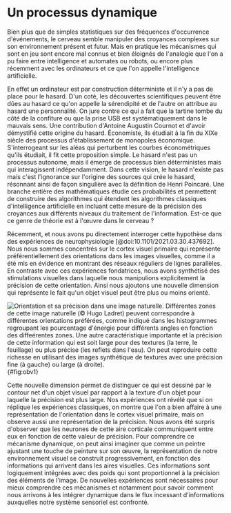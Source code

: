 # Un processus dynamique

Bien plus que de simples statistiques sur des fréquences d'occurrence d'événements, le cerveau semble manipuler des croyances complexes sur son environnement présent et futur. Mais en pratique les mécanismes qui sont en jeu sont encore mal connus et bien éloignés de l'analogie que l'on a pu faire entre intelligence et automates ou robots, ou encore plus récemment avec les ordinateurs et ce que l'on appelle l'intelligence artificielle.

En effet un ordinateur est par construction déterministe et il n'y a pas de place pour le hasard. D'un coté, les découvertes scientifiques peuvent être dûes au hasard ce qu'on appelle la sérendipité et de l'autre on attribue au hasard une personnalité. On jure contre ce qui a fait que la tartine tombe du côté de la confiture ou que la prise USB est systématiquement dans le mauvais sens. Une contribution d'Antoine Augustin Cournot et d'avoir démystifié cette origine du hasard. Économiste, ils étudiait à la fin du XIXe siècle des processus d'établissement de monopoles économique. S'interrogeant sur les aléas qui perturbent les courbes économétriques qu'ils étudiait, il fit cette proposition simple. Le hasard n'est pas un processus autonome, mais il émerge de processus bien déterministes mais qui interagissent indépendamment. Dans cette vision, le hasard n'existe pas mais c'est l'ignorance sur l'origine des sources qui crée le hasard, résonnant ainsi de façon singulière avec la définition de Henri Poincaré. Une branche entière des mathématiques étudie ces probabilités et permettent de construire des algorithmes qui étendent les algorithmes classiques d'intelligence artificielle en incluant cette mesure de la précision des croyances aux différents niveaux du traitement de l'information. Est-ce que ce genre de théorie est à l'œuvre dans le cerveau ?

Récemment, et nous avons pu directement interroger cette hypothèse dans des expériences de neurophysiologie [@doi:10.1101/2021.03.30.437692]. Nous nous sommes concentrés sur le cortex visuel primaire qui représente préférentiellement des orientations dans les images visuelles, comme il a été mis en évidence en montrant des réseaux réguliers de lignes parallèles. En contraste avec ces expériences fondatrices, nous avons synthétisé des stimulations visuelles dans laquelle nous manipulions explicitement la précision de cette orientation. Ainsi nous ajoutons une nouvelle dimension qui représente le fait qu'un objet visuel peut être plus ou moins orienté.  

![
**Orientation et sa précision dans une image naturelle.**
Différentes zones de  cette image naturelle (© Hugo Ladret) peuvent correspondre à différentes orientations préférées, comme indiqué dans les histogrammes regroupant les pourcentage d'énergie pour différents angles en fonction des diffeérentes zones. Une autre caractéristique importante et la précision de cette information qui est soit large pour des textures (la terre, le feuillage) ou plus précise (les reflets dans l'eau). On peut reproduire cette richesse en utilisant des images synthétique de textures avec une précision fine (à gauche) ou large (à droite).
](https://www.biorxiv.org/content/biorxiv/early/2021/03/30/2021.03.30.437692/F7.large.jpg?width=800&height=600&carousel=1 "OBV1"){#fig:obv1}


Cette nouvelle dimension permet de distinguer ce qui est dessiné par le contour net d'un objet visuel par rapport à la texture d'un objet pour laquelle la précision est plus large. Nos expériences ont révélé que si on réplique les expériences classiques, on montre que l'on a bien affaire à une représentation de l'orientation dans le cortex visuel primaire, mais on observe aussi une représentation de la précision. Nous avons été surpris d'observer que les neurones de cette aire corticale communiquent entre eux en fonction de cette valeur de précision. Pour comprendre ce mécanisme dynamique, on peut ainsi imaginer que comme un peintre ajustant une touche de peinture sur son œuvre, la représentation de notre environnement visuel se construit progressivement, en fonction des informations qui arrivent dans les aires visuelles. Ces informations sont logiquement intégrées avec des poids qui sont proportionnel à la précision des éléments de l'image. De nouvelles expériences sont nécessaires pour mieux comprendre ces mécanismes et notamment pour savoir comment nous arrivons à les intégrer dynamique dans le flux incessant d'informations auxquelles notre système sensoriel est confronté.
